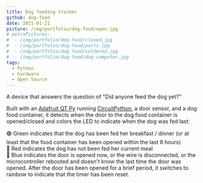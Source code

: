 ```yaml
---
title: Dog feeding tracker
github: dog-food
date: 2021-01-21
picture: /img/portfolio/dog-food/open.jpg
# extraPictures:
#  - /img/portfolio/dog-food/closed,jpg
#  - /img/portfolio/dog-food/parts.jpg
#  - /img/portfolio/dog-food/soldered.jpg
#  - /img/portfolio/dog-food/dog-computer.jpg
tags:
  - Python
  - hardware
  - Open Source
---
```


A device that answers the question of "Did anyone feed the dog yet?"

Built with an [Adafruit QT Py](https://www.adafruit.com/product/4600) running [CircuitPython](https://circuitpython.org/), a door sensor, and a dog food container, it detects when the door to the dog food container is opened/closed and colors the LED to indicate when the dog was fed last:

🟢 Green indicates that the dog has been fed her breakfast / dinner (or at least that the food container has been opened within the last 8 hours)
<br>
🔴 Red indicates the dog has not been fed her current meal
<br>
🔵 Blue indicates the door is opened now, or the wire is disconnected, or the microcontroller rebooted and doesn't know the last time the door was opened. After the door has been opened for a brief period, it switches to rainbow to indicate that the timer has been reset.